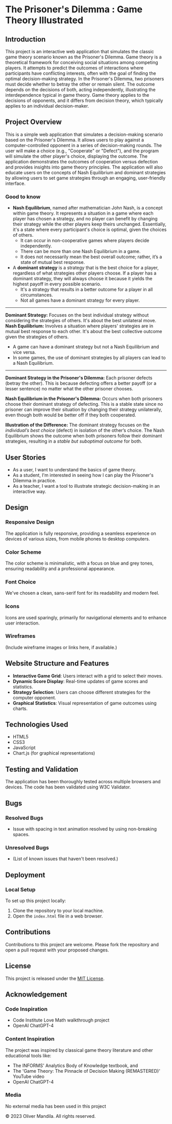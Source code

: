 # The Prisoner's Dilemma : Game Theory Illustrated

## Introduction
This project is an interactive web application that simulates the classic game theory scenario known as the Prisoner's Dilemma.
Game theory is a theoretical framework for conceiving social situations among competing players. It attempts to predict the outcomes of interactions where participants have conflicting interests, often with the goal of finding the optimal decision-making strategy.
In the Prisoner's Dilemma, two prisoners must decide whether to betray the other or remain silent. The outcome depends on the decisions of both, acting independently, illustrating the interdependence typical in game theory. Game theory applies to the decisions of opponents, and it differs from decision theory, which typically applies to an individual decision-maker.

## Project Overview
This is a simple web application that simulates a decision-making scenario based on the Prisoner's Dilemma. It allows users to play against a computer-controlled opponent in a series of decision-making rounds. The user will make a choice (e.g., "Cooperate" or "Defect"), and the program will simulate the other player's choice, displaying the outcome. The application demonstrates the outcomes of cooperation versus defection and provides insights into game theory principles.
The application will also educate users on the concepts of Nash Equilibrium and dominant strategies by allowing users to set game strategies through an engaging, user-friendly interface.

### Good to know
- **Nash Equilibrium**, named after mathematician John Nash, is a concept within game theory. It represents a situation in a game where each player has chosen a strategy, and no player can benefit by changing their strategy while the other players keep theirs unchanged. Essentially, it's a state where every participant's choice is optimal, given the choices of others.
    - It can occur in non-cooperative games where players decide independently.
    - There can be more than one Nash Equilibrium in a game.
    - It does not necessarily mean the best overall outcome; rather, it’s a state of mutual best response.
- A **dominant strategy** is a strategy that is the best choice for a player, regardless of what strategies other players choose. If a player has a dominant strategy, they will always choose it because it yields the highest payoff in every possible scenario.
    - It's a strategy that results in a better outcome for a player in all circumstances.
    - Not all games have a dominant strategy for every player.
--------------------------------------
**Dominant Strategy:** Focuses on the best individual strategy without considering the strategies of others. It's about the best unilateral move.
**Nash Equilibrium:** Involves a situation where players' strategies are in mutual best response to each other. It's about the best collective outcome given the strategies of others.
- A game can have a dominant strategy but not a Nash Equilibrium and vice versa.
- In some games, the use of dominant strategies by all players can lead to a Nash Equilibrium.
---------------------------------------
**Dominant Strategy in the Prisoner's Dilemma:** Each prisoner defects (betray the other). This is because defecting offers a better payoff (or a lesser sentence) no matter what the other prisoner chooses.

**Nash Equilibrium in the Prisoner's Dilemma:** Occurs when both prisoners choose their dominant strategy of defecting. This is a stable state since no prisoner can improve their situation by changing their strategy unilaterally, even though both would be better off if they both cooperated.

**Illustration of the Difference:**
The dominant strategy focuses on the *individual’s best choice* (defect) in isolation of the other’s choice.
The Nash Equilibrium shows the outcome when both prisoners follow their dominant strategies, resulting in a *stable but suboptimal outcome* for both.

## User Stories
- As a user, I want to understand the basics of game theory.
- As a student, I'm interested in seeing how I can play the Prisoner's Dilemma in practice.
- As a teacher, I want a tool to illustrate strategic decision-making in an interactive way.

## Design

### Responsive Design
The application is fully responsive, providing a seamless experience on devices of various sizes, from mobile phones to desktop computers.

### Color Scheme
The color scheme is minimalistic, with a focus on blue and grey tones, ensuring readability and a professional appearance.

### Font Choice
We've chosen a clean, sans-serif font for its readability and modern feel.

### Icons
Icons are used sparingly, primarily for navigational elements and to enhance user interaction.

### Wireframes
(Include wireframe images or links here, if available.)

## Website Structure and Features
- **Interactive Game Grid**: Users interact with a grid to select their moves.
- **Dynamic Score Display**: Real-time updates of game scores and statistics.
- **Strategy Selection**: Users can choose different strategies for the computer opponent.
- **Graphical Statistics**: Visual representation of game outcomes using charts.

## Technologies Used
- HTML5
- CSS3
- JavaScript
- Chart.js (for graphical representations)

## Testing and Validation
The application has been thoroughly tested across multiple browsers and devices. The code has been validated using W3C Validator.

## Bugs

### Resolved Bugs
- Issue with spacing in text animation resolved by using non-breaking spaces.

### Unresolved Bugs
- (List of known issues that haven't been resolved.)

## Deployment

### Local Setup
To set up this project locally:
1. Clone the repository to your local machine.
2. Open the `index.html` file in a web browser.

## Contributions
Contributions to this project are welcome. Please fork the repository and open a pull request with your proposed changes.

## License
This project is released under the [MIT License](LICENSE.txt).

## Acknowledgement

### Code Inspiration
- Code Institute Love Math walkthrough project
- OpenAI ChatGPT-4

### Content Inspiration
The project was inspired by classical game theory literature and other educational tools like:
- The INFORMS' Analytics Body of Knowledge textbook, and
- The 'Game Theory: The Pinnacle of Decision Making (REMASTERED)' YouTube video
- OpenAI ChatGPT-4

### Media
No external media has been used in this project

© 2023 Oliver Mandila. All rights reserved.